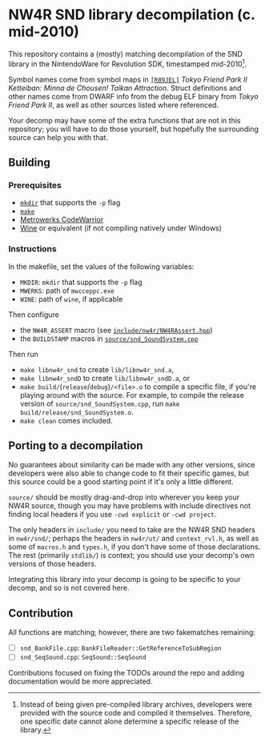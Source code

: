 # NW4R SND library decompilation (c. mid-2010)

This repository contains a (mostly) matching decompilation of the SND library in the NintendoWare for Revolution SDK, timestamped mid-2010[^1].
[^1]: Instead of being given pre-compiled library archives, developers were provided with the source code and compiled it themselves. Therefore, one specific date cannot alone determine a specific release of the library.

Symbol names come from symbol maps in [`[R89JEL]`](https://wiki.dolphin-emu.org/index.php?title=R89JEL) *Tokyo Friend Park II Ketteiban: Minna de Chousen! Taikan Attraction*. Struct definitions and other names come from DWARF info from the debug ELF binary from *Tokyo Friend Park II*, as well as other sources listed where referenced.

Your decomp may have some of the extra functions that are not in this repository; you will have to do those yourself, but hopefully the surrounding source can help you with that.

## Building

### Prerequisites
- [`mkdir`](https://en.wikipedia.org/wiki/mkdir) that supports the `-p` flag
- [`make`](https://en.wikipedia.org/wiki/Make_(software))
- [Metrowerks CodeWarrior](https://en.wikipedia.org/wiki/CodeWarrior)
- [Wine](https://wiki.winehq.org/Download) or equivalent (if not compiling natively under Windows)

### Instructions

In the makefile, set the values of the following variables:
- `MKDIR`: `mkdir` that supports the `-p` flag
- `MWERKS`: path of `mwcceppc.exe`
- `WINE`: path of `wine`, if applicable

Then configure
- the `NW4R_ASSERT` macro (see [`include/nw4r/NW4RAssert.hpp`](include/nw4r/NW4RAssert.hpp))
- the `BUILDSTAMP` macros in [`source/snd_SoundSystem.cpp`](source/snd_SoundSystem.cpp)

Then run
- `make libnw4r_snd` to create `lib/libnw4r_snd.a`,
- `make libnw4r_sndD` to create `lib/libnw4r_sndD.a`, or
- `make build/`(`release`/`debug`)`/<file>.o` to compile a specific file, if you're playing around with the source. For example, to compile the release version of `source/snd_SoundSystem.cpp`, run `make build/release/snd_SoundSystem.o`.
- `make clean` comes included.

## Porting to a decompilation

No guarantees about similarity can be made with any other versions, since developers were also able to change code to fit their specific games, but this source could be a good starting point if it's only a little different.

`source/` should be mostly drag-and-drop into wherever you keep your NW4R source, though you may have problems with include directives not finding local headers if you use `-cwd explicit` or `-cwd project`.

The only headers in `include/` you need to take are the NW4R SND headers in `nw4r/snd/`; perhaps the headers in `nw4r/ut/` and `context_rvl.h`, as well as some of `macros.h` and `types.h`, if you don't have some of those declarations. The rest (primarily `stdlib/`) is context; you should use your decomp's own versions of those headers.

Integrating this library into your decomp is going to be specific to your decomp, and so is not covered here.

## Contribution

All functions are matching; however, there are two fakematches remaining:
- [ ] `snd_BankFile.cpp`: `BankFileReader::GetReferenceToSubRegion`
- [ ] `snd_SeqSound.cpp`: `SeqSound::SeqSound`

Contributions focused on fixing the TODOs around the repo and adding documentation would be more appreciated.
